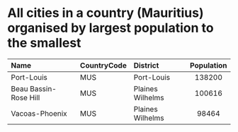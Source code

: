 # All cities in a country (Mauritius) organised by largest population to the smallest

| Name | CountryCode | District | Population |
| :--- | :--- | :--- | :---: |
|Port-Louis|MUS|Port-Louis|138200|
|Beau Bassin-Rose Hill|MUS|Plaines Wilhelms|100616|
|Vacoas-Phoenix|MUS|Plaines Wilhelms|98464|
